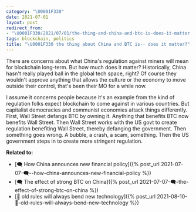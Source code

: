 ```yaml
---
category: "\U0001F330"
date: 2021-07-01
layout: post
redirect_from:
- "\U0001F330/2021/07/01/the-thing-and-china-and-btc-is-does-it-matter.html"
tags: blockchain, politics
title: "\U0001F330 the thing about China and BTC is-- does it matter?"
---
```


There are concerns about what China's regulation against miners will mean for blockchain long-term. But how much does it matter? Historically, China hasn't really played ball in the global tech space, right? Of course they wouldn't approve anything that allows the culture or the economy to move outside their control, that's been their MO for a while now.

I assume it concerns people because it's an example from the kind of regulation folks expect blockchain to come against in various countries. But capitalist democracies and communist economies attack things differently. First, Wall Street defangs BTC by owning it. Anything that benefits BTC now benefits Wall Street. Then Wall Street works with the US govt to create regulation benefiting Wall Street, thereby defanging the government. Then something goes wrong. A bubble, a crash, a scam, something. Then the US government steps in to create more stringent regulation.

**Related to:**
- [🗨️  How China announces new financial policy]({% post_url 2021-07-07-🗨️--how-china-announces-new-financial-policy %})
- [🗨️ The effect of strong BTC on China]({% post_url 2021-07-07-🗨️-the-effect-of-strong-btc-on-china %})
- [🌰 old rules will always bend new technology]({% post_url 2021-08-10-🌰-old-rules-will-always-bend-new-technology %})